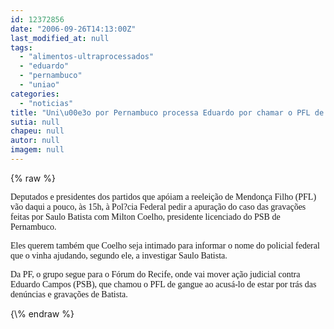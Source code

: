 ```yaml
---
id: 12372856
date: "2006-09-26T14:13:00Z"
last_modified_at: null
tags:
  - "alimentos-ultraprocessados"
  - "eduardo"
  - "pernambuco"
  - "uniao"
categories:
  - "noticias"
title: "Uni\u00e3o por Pernambuco processa Eduardo por chamar o PFL de gangue"
sutia: null
chapeu: null
autor: null
imagem: null
---
```

{\% raw %}
<p><P><FONT face=Verdana>Deputados e presidentes dos partidos que apóiam a reeleição de Mendonça Filho (PFL) vão daqui a pouco, às 15h, à Pol?cia Federal pedir a apuração do caso das gravações feitas por Saulo Batista com Milton Coelho, presidente licenciado do PSB de Pernambuco.</FONT></P></p>
<p><P><FONT face=Verdana>Eles querem também que Coelho seja intimado para informar o nome do policial federal que o vinha ajudando, segundo ele, a investigar Saulo Batista.</FONT></P></p>
<p><P><FONT face=Verdana>Da PF, o grupo segue para o Fórum do Recife, onde vai mover ação judicial contra Eduardo Campos (PSB), que chamou o PFL de gangue ao acusá-lo de estar por trás das denúncias e gravações de Batista.</FONT></P> </p>
{\% endraw %}